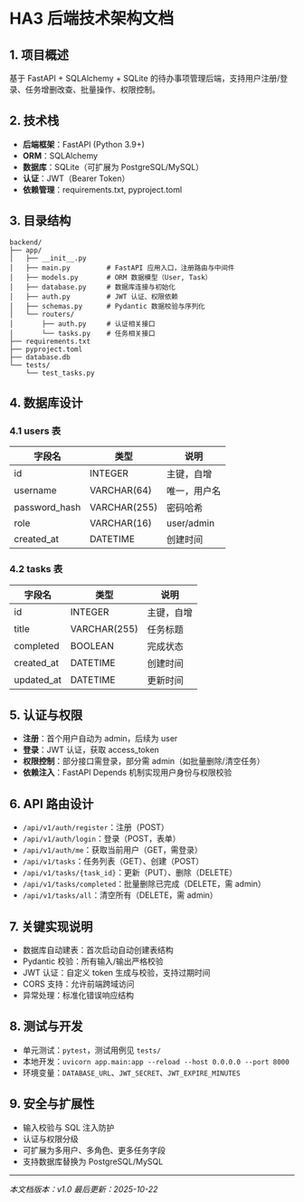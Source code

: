 # HA3 后端技术架构文档

## 1. 项目概述

基于 FastAPI + SQLAlchemy + SQLite 的待办事项管理后端，支持用户注册/登录、任务增删改查、批量操作、权限控制。

## 2. 技术栈

- **后端框架**：FastAPI (Python 3.9+)
- **ORM**：SQLAlchemy
- **数据库**：SQLite（可扩展为 PostgreSQL/MySQL）
- **认证**：JWT（Bearer Token）
- **依赖管理**：requirements.txt, pyproject.toml

## 3. 目录结构

```
backend/
├── app/
│   ├── __init__.py
│   ├── main.py         # FastAPI 应用入口，注册路由与中间件
│   ├── models.py       # ORM 数据模型（User, Task）
│   ├── database.py     # 数据库连接与初始化
│   ├── auth.py         # JWT 认证、权限依赖
│   ├── schemas.py      # Pydantic 数据校验与序列化
│   └── routers/
│       ├── auth.py     # 认证相关接口
│       └── tasks.py    # 任务相关接口
├── requirements.txt
├── pyproject.toml
├── database.db
└── tests/
    └── test_tasks.py
```

## 4. 数据库设计

### 4.1 users 表

| 字段名        | 类型         | 说明         |
| ------------- | ------------ | ------------ |
| id            | INTEGER      | 主键，自增   |
| username      | VARCHAR(64)  | 唯一，用户名 |
| password_hash | VARCHAR(255) | 密码哈希     |
| role          | VARCHAR(16)  | user/admin   |
| created_at    | DATETIME     | 创建时间     |

### 4.2 tasks 表

| 字段名     | 类型         | 说明       |
| ---------- | ------------ | ---------- |
| id         | INTEGER      | 主键，自增 |
| title      | VARCHAR(255) | 任务标题   |
| completed  | BOOLEAN      | 完成状态   |
| created_at | DATETIME     | 创建时间   |
| updated_at | DATETIME     | 更新时间   |

## 5. 认证与权限

- **注册**：首个用户自动为 admin，后续为 user
- **登录**：JWT 认证，获取 access_token
- **权限控制**：部分接口需登录，部分需 admin（如批量删除/清空任务）
- **依赖注入**：FastAPI Depends 机制实现用户身份与权限校验

## 6. API 路由设计

- `/api/v1/auth/register`：注册（POST）
- `/api/v1/auth/login`：登录（POST，表单）
- `/api/v1/auth/me`：获取当前用户（GET，需登录）
- `/api/v1/tasks`：任务列表（GET）、创建（POST）
- `/api/v1/tasks/{task_id}`：更新（PUT）、删除（DELETE）
- `/api/v1/tasks/completed`：批量删除已完成（DELETE，需 admin）
- `/api/v1/tasks/all`：清空所有（DELETE，需 admin）

## 7. 关键实现说明

- 数据库自动建表：首次启动自动创建表结构
- Pydantic 校验：所有输入/输出严格校验
- JWT 认证：自定义 token 生成与校验，支持过期时间
- CORS 支持：允许前端跨域访问
- 异常处理：标准化错误响应结构

## 8. 测试与开发

- 单元测试：`pytest`，测试用例见 `tests/`
- 本地开发：`uvicorn app.main:app --reload --host 0.0.0.0 --port 8000`
- 环境变量：`DATABASE_URL`、`JWT_SECRET`、`JWT_EXPIRE_MINUTES`

## 9. 安全与扩展性

- 输入校验与 SQL 注入防护
- 认证与权限分级
- 可扩展为多用户、多角色、更多任务字段
- 支持数据库替换为 PostgreSQL/MySQL

---

_本文档版本：v1.0_
_最后更新：2025-10-22_
